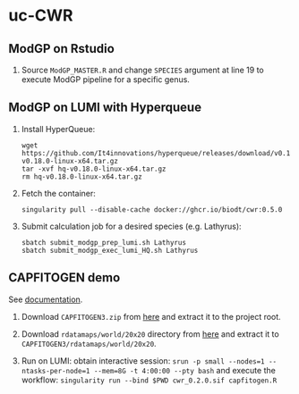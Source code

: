 # uc-CWR

## ModGP on Rstudio

1. Source `ModGP_MASTER.R` and change `SPECIES` argument at line 19 to execute ModGP pipeline for a specific genus.

## ModGP on LUMI with Hyperqueue

1. Install HyperQueue:

       wget https://github.com/It4innovations/hyperqueue/releases/download/v0.18.0/hq-v0.18.0-linux-x64.tar.gz
       tar -xvf hq-v0.18.0-linux-x64.tar.gz
       rm hq-v0.18.0-linux-x64.tar.gz

2. Fetch the container:

       singularity pull --disable-cache docker://ghcr.io/biodt/cwr:0.5.0

3. Submit calculation job for a desired species (e.g. Lathyrus):

       sbatch submit_modgp_prep_lumi.sh Lathyrus
       sbatch submit_modgp_exec_lumi_HQ.sh Lathyrus


## CAPFITOGEN demo

See [documentation](https://www.capfitogen.net/en).

1. Download `CAPFITOGEN3.zip` from
   [here](https://drive.google.com/file/d/1EJw-XcC1NRVFS7mwzlg1VpQBpRCdfWRd/view?usp=sharing)
   and extract it to the project root.

2. Download `rdatamaps/world/20x20` directory from
   [here](https://drive.google.com/drive/folders/19bqG_Z3aFhzrCWQp1yWvMbsLivsCicHh)
   and extract it to `CAPFITOGEN3/rdatamaps/world/20x20`.

3. Run on LUMI: obtain interactive session:
   `srun -p small --nodes=1 --ntasks-per-node=1 --mem=8G -t 4:00:00 --pty bash`
   and execute the workflow:
   `singularity run --bind $PWD cwr_0.2.0.sif capfitogen.R`

